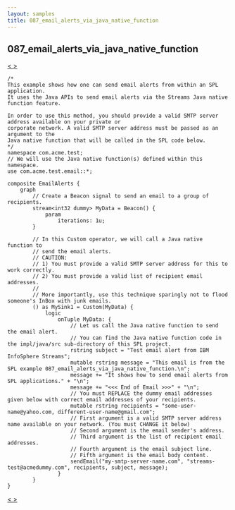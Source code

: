 ```yaml
---
layout: samples
title: 087_email_alerts_via_java_native_function
---
```


## 087_email_alerts_via_java_native_function

<div class="sampleNav"><a class="button" href="../086_jms_source_sink_using_activemq_JMSSourceSink.spl/"> < </a><a class="button" href="../088_java_operator_params_and_multiple_input_output_ports_JavaOperatorParams.spl/"> > </a>
</div>

~~~~~~
/*
This example shows how one can send email alerts from within an SPL application.
It uses the Java APIs to send email alerts via the Streams Java native function feature.

In order to use this method, you should provide a valid SMTP server address available on your private or
corporate network. A valid SMTP server address must be passed as an argument to the
Java native function that will be called in the SPL code below.
*/
namespace com.acme.test;
// We will use the Java native function(s) defined within this namespace.
use com.acme.test.email::*;

composite EmailAlerts {
	graph
		// Create a Beacon signal to send an email to a group of recipients.
		stream<int32 dummy> MyData = Beacon() {
			param
				iterations: 1u;
		}

		// In this Custom operator, we will call a Java native function to
		// send the email alerts.
		// CAUTION:
		// 1) You must provide a valid SMTP server address for this to work correctly.
		// 2) You must provide a valid list of recipient email addresses.
		//
		// More importantly, use this technique sparingly not to flood someone's InBox with junk emails.
		() as MySink1 = Custom(MyData) {
			logic
				onTuple MyData: {
					// Let us call the Java native function to send the email alert.
					// You can find the Java native function code in the impl/java/src sub-directory of this SPL project.
					rstring subject = "Test email alert from IBM InfoSphere Streams";
					mutable rstring message = "This email is from the SPL example 087_email_alerts_via_java_native_function.\n";
					message += "It shows how to send email alerts from SPL applications." + "\n";
					message += "<<< End of Email >>>" + "\n";
					// You must REPLACE the dummy email addresses given below with correct email addresses of your recipients.
					mutable rstring recipients = "some-user-name@yahoo.com, different-user-name@gmail.com";
					// First argument is a valid SMTP server address name available on your network. (You must CHANGE it below)
					// Second argument is the email sender's address.
					// Third argument is the list of recipient email addresses.
					// Fourth argument is the email subject line.
					// Fifth argument is the email body content.
					sendEmail("my-smtp-server-name.com", "streams-test@acmedummy.com", recipients, subject, message);
				}
		}
}

~~~~~~

<div class="sampleNav"><a class="button" href="../086_jms_source_sink_using_activemq_JMSSourceSink.spl/"> < </a><a class="button" href="../088_java_operator_params_and_multiple_input_output_ports_JavaOperatorParams.spl/"> > </a>
</div>

